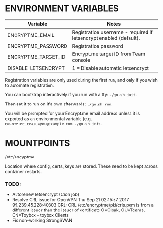 # ENVIRONMENT VARIABLES

| Variable | Notes |
|----------|-------|
| ENCRYPTME_EMAIL | Registration username - required if letsencrypt enabled (default). |
| ENCRYPTME_PASSWORD | Registration password |
| ENCRYPTME_TARGET_ID | Encrypt.me target ID from Team console |
| DISABLE_LETSENCRYPT| 1 = Disable automatic letsencrypt |

Registration variables are only used during the first run, and only if you wish
to automate registration.

You can bootstrap interactively if you run with a tty: `./go.sh init`.

Then set it to run on it's own afterwards: `./go.sh run`.

You will be prompted for your Encrypt.me email address unless it is exported as
an environmental variable (e.g. `ENCRYPTME_EMAIL=you@example.com ./go.sh init`.


# MOUNTPOINTS

  /etc/encyptme

  Location where config, certs, keys are stored.  These need to be kept across
  container restarts.


### TODO:

- Autorenew letsencrypt (Cron job)
- Resolve CRL issue for OpenVPN
Thu Sep 21 02:15:57 2017 99.239.45.228:40803 CRL: CRL /etc/encryptme/pki/crls.pem is from a different issuer than the issuer of certificate O=Cloak, OU=Teams, CN=Toybox - toybox Clients
- Fix non-working StrongSWAN
